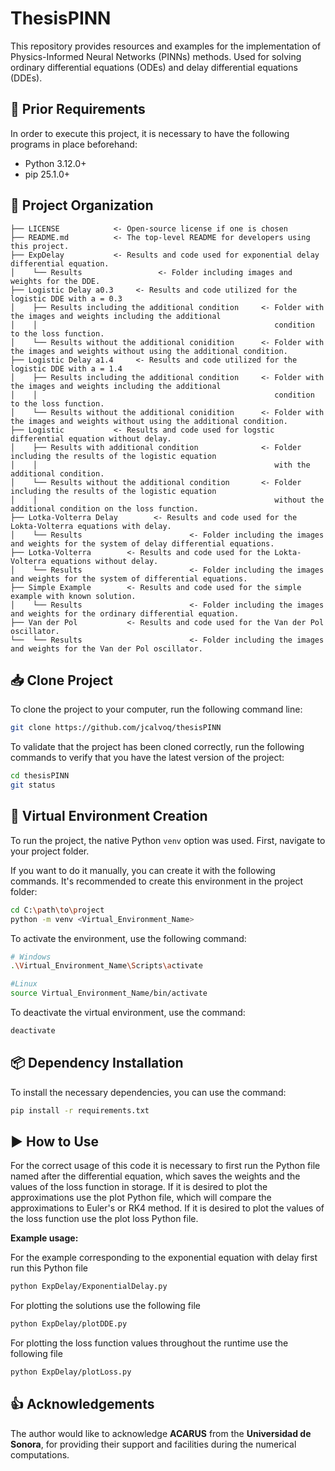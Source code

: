 # ThesisPINN

This repository provides resources and examples for the implementation of Physics-Informed Neural Networks (PINNs) methods. Used for solving ordinary differential equations (ODEs) and delay differential equations (DDEs). 

## 🔧 Prior Requirements 

In order to execute this project, it is necessary to have the following programs in place beforehand:

* Python 3.12.0+
* pip 25.1.0+

## 📂 Project Organization

```
├── LICENSE            <- Open-source license if one is chosen
├── README.md          <- The top-level README for developers using this project.
├── ExpDelay           <- Results and code used for exponential delay differential equation.
│    └── Results                 <- Folder including images and weights for the DDE.
├── Logistic Delay a0.3     <- Results and code utilized for the logistic DDE with a = 0.3
│    ├── Results including the additional condition     <- Folder with the images and weights including the additional 
│    │                                                     condition to the loss function.
│    └── Results without the additional conidition      <- Folder with the images and weights without using the additional condition.
├── Logistic Delay a1.4     <- Results and code utilized for the logistic DDE with a = 1.4
│    ├── Results including the additional condition     <- Folder with the images and weights including the additional 
│    │                                                     condition to the loss function.
│    └── Results without the additional conidition      <- Folder with the images and weights without using the additional condition.
├── Logistic           <- Results and code used for logstic differential equation without delay.
│    ├── Results with additional condition              <- Folder including the results of the logistic equation
│    │                                                     with the additional condition.
│    └── Results without the additional condition       <- Folder including the results of the logistic equation
│    │                                                     without the additional condition on the loss function.
├── Lotka-Volterra Delay        <- Results and code used for the Lokta-Volterra equations with delay.
│    └── Results                        <- Folder including the images and weights for the system of delay differential equations.
├── Lotka-Volterra        <- Results and code used for the Lokta-Volterra equations without delay.
│    └── Results                        <- Folder including the images and weights for the system of differential equations.
├── Simple Example        <- Results and code used for the simple example with known solution.
│    └── Results                        <- Folder including the images and weights for the ordinary differential equation.
├── Van der Pol           <- Results and code used for the Van der Pol oscillator.
└──  └── Results                        <- Folder including the images and weights for the Van der Pol oscillator.
```

## 📥 Clone Project

To clone the project to your computer, run the following command line:

```bash
git clone https://github.com/jcalvoq/thesisPINN
```

To validate that the project has been cloned correctly, run the following commands to verify that you have the latest version of the project:

```bash
cd thesisPINN
git status
```

## 🐍 Virtual Environment Creation

To run the project, the native Python `venv` option was used. First, navigate to your project folder.

If you want to do it manually, you can create it with the following commands. It's recommended to create this environment in the project folder:

```bash
cd C:\path\to\project
python -m venv <Virtual_Environment_Name>
```

To activate the environment, use the following command:

```bash
# Windows
.\Virtual_Environment_Name\Scripts\activate

#Linux
source Virtual_Environment_Name/bin/activate
```

To deactivate the virtual environment, use the command:

```bash
deactivate
```

## 📦 Dependency Installation

To install the necessary dependencies, you can use the command:

```bash
pip install -r requirements.txt
```

## ▶️ How to Use

For the correct usage of this code it is necessary to first run the Python file named after the differential equation, which saves the weights and the values of the loss function in storage. If it is desired to plot the approximations use the plot Python file, which will compare the approximations to Euler's or RK4 method. If it is desired to plot the values of the loss function use the plot loss Python file.

**Example usage:**

For the example corresponding to the exponential equation with delay first run this Python file

```bash
python ExpDelay/ExponentialDelay.py
```

For plotting the solutions use the following file

```bash
python ExpDelay/plotDDE.py
```

For plotting the loss function values throughout the runtime use the following file

```bash
python ExpDelay/plotLoss.py
```

## 👍 Acknowledgements

The author would like to acknowledge **ACARUS** from the **Universidad de Sonora**, for providing their support and facilities during the numerical computations.